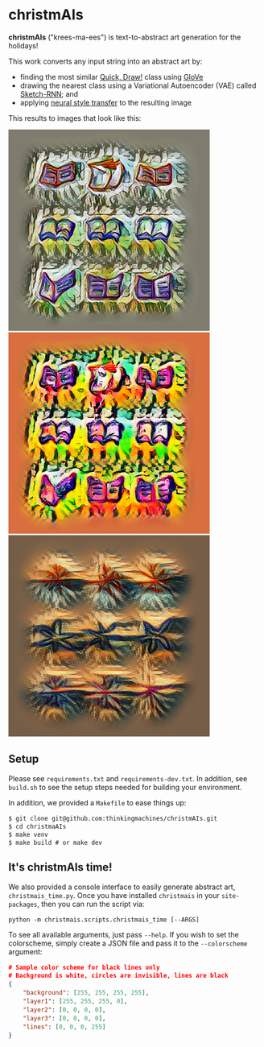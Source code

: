# christmAIs

**christmAIs** ("krees-ma-ees") is text-to-abstract art generation for the holidays!

This work converts any input string into an abstract art by:
- finding the most similar [Quick, Draw!](https://quickdraw.withgoogle.com/data) class using [GloVe](https://nlp.stanford.edu/projects/glove/)
- drawing the nearest class using a Variational Autoencoder (VAE) called [Sketch-RNN](https://arxiv.org/abs/1704.03477); and
- applying [neural style transfer](https://arxiv.org/abs/1508.06576) to the resulting image

This results to images that look like this:

![alt text](https://raw.githubusercontent.com/thinkingmachines/christmAIs/master/assets/book1.png?token=AMWYs2z_JoFRncHWEjer7NP_aUQ20G2pks5cDc8gwA%3D%3D)
![alt text](https://raw.githubusercontent.com/thinkingmachines/christmAIs/master/assets/book2.png?token=AMWYswJpjY4WYEoOeQxy84ziXDFj1ueaks5cDc9dwA%3D%3D)
![alt text](https://raw.githubusercontent.com/thinkingmachines/christmAIs/master/assets/sf1.png?token=AMWYsxAr2m8Nc7UiermGFKgd9Z6atjuLks5cDc9fwA%3D%3D)

## Setup

Please see `requirements.txt` and `requirements-dev.txt`. In addition, see
`build.sh` to see the setup steps needed for building your environment. 

In addition, we provided a `Makefile` to ease things up:

```shell
$ git clone git@github.com:thinkingmachines/christmAIs.git
$ cd christmaAIs
$ make venv
$ make build # or make dev
```

## It's christmAIs time!

We also provided a console interface to easily generate abstract art, `christmais_time.py`. 
Once you have installed `christmais` in your `site-packages`, then you can run the script via:

```shell
python -m christmais.scripts.christmais_time [--ARGS]
```

To see all available arguments, just pass `--help`. If you wish to set the colorscheme,
simply create a JSON file and pass it to the `--colorscheme` argument:

```json
# Sample color scheme for black lines only
# Background is white, circles are invisible, lines are black
{
    "background": [255, 255, 255, 255], 
    "layer1": [255, 255, 255, 0], 
    "layer2": [0, 0, 0, 0], 
    "layer3": [0, 0, 0, 0], 
    "lines": [0, 0, 0, 255]
}
```
